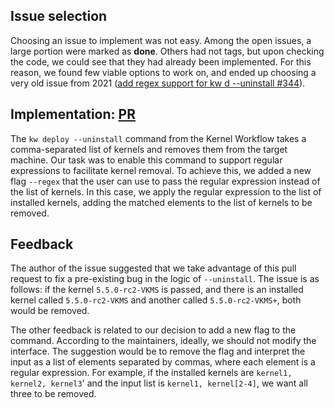 


## Issue selection

Choosing an issue to implement was not easy. Among the open issues, a large portion were marked as **done**. Others had not tags, but upon checking the code, we could see that they had already been implemented. For this reason, we found few viable options to work on, and ended up choosing a very old issue from 2021 ([add regex support for kw d --uninstall #344](https://github.com/kworkflow/kworkflow/issues/344)).

## Implementation: [PR](https://github.com/kworkflow/kworkflow/pull/1099/)

The `kw deploy --uninstall` command from the Kernel Workflow takes a comma-separated list of kernels and removes them from the target machine. Our task was to enable this command to support regular expressions to facilitate kernel removal. To achieve this, we added a new flag `--regex` that the user can use to pass the regular expression instead of the list of kernels. In this case, we apply the regular expression to the list of installed kernels, adding the matched elements to the list of kernels to be removed.

## Feedback

The author of the issue suggested that we take advantage of this pull request to fix a pre-existing bug in the logic of `--uninstall`. The issue is as follows: if the kernel `5.5.0-rc2-VKMS` is passed, and there is an installed kernel called `5.5.0-rc2-VKMS` and another called `5.5.0-rc2-VKMS+`, both would be removed.

The other feedback is related to our decision to add a new flag to the command. According to the maintainers, ideally, we should not modify the interface. The suggestion would be to remove the flag and interpret the input as a list of elements separated by commas, where each element is a regular expression. For example, if the installed kernels are `kernel1, kernel2, kernel3`' and the input list is `kernel1, kernel[2-4]`, we want all three to be removed.
